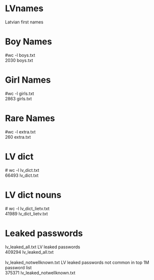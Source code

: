 # LVnames
Latvian first names

# Boy Names
\#wc -l boys.txt<br>
2030 boys.txt

# Girl Names
\#wc -l girls.txt<br>
2863 girls.txt

# Rare Names
\#wc -l extra.txt<br>
260 extra.txt

# LV dict
\# wc -l lv_dict.txt<br>
66493 lv_dict.txt

# LV dict nouns
\# wc -l lv_dict_lietv.txt<br>
41989 lv_dict_lietv.txt

# Leaked passwords
lv_leaked_all.txt		LV leaked passwords<br>
409294 lv_leaked_all.txt<br>
<br>
lv_leaked_notwellknown.txt	LV leaked passwords not common in top 1M password list<br>
375371 lv_leaked_notwellknown.txt
